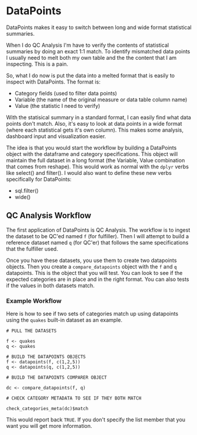 # DataPoints

DataPoints makes it easy to switch between long and wide format statistical summaries.

When I do QC Analysis I'm have to verify the contents of statistical summaries by doing an exact 1:1 match. To identify mismatched data points I usually need to melt both my own table and the the content that I am inspecting. This is a pain.

So, what I do now is put the data into a melted format that is easily to inspect with DataPoints. The format is: 

  - Category fields (used to filter data points)
  - Variable (the name of the original measure or data table column name)
  - Value (the statistic I need to verify)

With the statisical summary in a standard format, I can easily find what data points don't match. Also, it's easy to look at data points in a wide format (where each statistical gets it's own column). This makes some analysis, dashboard input and visualization easier.

The idea is that you would start the workflow by building a DataPoints object with the dataframe and category specifications. This object will maintain the full dataset in a long format (the Variable, Value combination that comes from reshape). This would work as normal with the `dplyr` verbs like select() and filter(). I would also want to define these new verbs specifically for DataPoints:

- sql.filter() 
- wide()

## QC Analysis Workflow

The first application of DataPoints is QC Analysis. The workflow is to ingest the 
dataset to be QC'ed named `f` (for fulfiller). Then I will attempt to build a reference
dataset named `q` (for QC'er) that follows the same specifications that the fulfiller
used.

Once you have these datasets, you use them to create two datapoints objects. Then you 
create a `compare_datapoints` object with the `f` and `q` datapoints. This is the
object that you will test. You can look to see if the expected categories are in place
and in the right format. You can also tests if the values in both datasets match.

### Example Workflow

Here is how to see if two sets of categories match up using datapoints using the 
`quakes` built-in dataset as an example.

    # PULL THE DATASETS
    
    f <- quakes
    q <- quakes
    
    # BUILD THE DATAPOINTS OBJECTS
    f <- datapoints(f, c(1,2,5))
    q <- datapoints(q, c(1,2,5))
    
    # BUILD THE DATAPOINTS COMPARER OBJECT
    
    dc <- compare_datapoints(f, q)
    
    # CHECK CATEGORY METADATA TO SEE IF THEY BOTH MATCH
    
    check_categories_meta(dc)$match

This would report back `TRUE`. If you don't specify the list member that you want you will
get more information.

